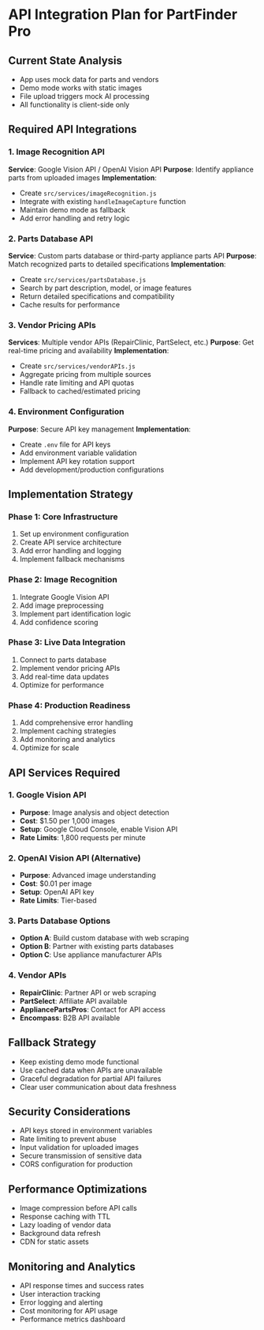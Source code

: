 # API Integration Plan for PartFinder Pro

## Current State Analysis
- App uses mock data for parts and vendors
- Demo mode works with static images
- File upload triggers mock AI processing
- All functionality is client-side only

## Required API Integrations

### 1. Image Recognition API
**Service**: Google Vision API / OpenAI Vision API
**Purpose**: Identify appliance parts from uploaded images
**Implementation**:
- Create `src/services/imageRecognition.js`
- Integrate with existing `handleImageCapture` function
- Maintain demo mode as fallback
- Add error handling and retry logic

### 2. Parts Database API
**Service**: Custom parts database or third-party appliance parts API
**Purpose**: Match recognized parts to detailed specifications
**Implementation**:
- Create `src/services/partsDatabase.js`
- Search by part description, model, or image features
- Return detailed specifications and compatibility
- Cache results for performance

### 3. Vendor Pricing APIs
**Services**: Multiple vendor APIs (RepairClinic, PartSelect, etc.)
**Purpose**: Get real-time pricing and availability
**Implementation**:
- Create `src/services/vendorAPIs.js`
- Aggregate pricing from multiple sources
- Handle rate limiting and API quotas
- Fallback to cached/estimated pricing

### 4. Environment Configuration
**Purpose**: Secure API key management
**Implementation**:
- Create `.env` file for API keys
- Add environment variable validation
- Implement API key rotation support
- Add development/production configurations

## Implementation Strategy

### Phase 1: Core Infrastructure
1. Set up environment configuration
2. Create API service architecture
3. Add error handling and logging
4. Implement fallback mechanisms

### Phase 2: Image Recognition
1. Integrate Google Vision API
2. Add image preprocessing
3. Implement part identification logic
4. Add confidence scoring

### Phase 3: Live Data Integration
1. Connect to parts database
2. Implement vendor pricing APIs
3. Add real-time data updates
4. Optimize for performance

### Phase 4: Production Readiness
1. Add comprehensive error handling
2. Implement caching strategies
3. Add monitoring and analytics
4. Optimize for scale

## API Services Required

### 1. Google Vision API
- **Purpose**: Image analysis and object detection
- **Cost**: $1.50 per 1,000 images
- **Setup**: Google Cloud Console, enable Vision API
- **Rate Limits**: 1,800 requests per minute

### 2. OpenAI Vision API (Alternative)
- **Purpose**: Advanced image understanding
- **Cost**: $0.01 per image
- **Setup**: OpenAI API key
- **Rate Limits**: Tier-based

### 3. Parts Database Options
- **Option A**: Build custom database with web scraping
- **Option B**: Partner with existing parts databases
- **Option C**: Use appliance manufacturer APIs

### 4. Vendor APIs
- **RepairClinic**: Partner API or web scraping
- **PartSelect**: Affiliate API available
- **AppliancePartsPros**: Contact for API access
- **Encompass**: B2B API available

## Fallback Strategy
- Keep existing demo mode functional
- Use cached data when APIs are unavailable
- Graceful degradation for partial API failures
- Clear user communication about data freshness

## Security Considerations
- API keys stored in environment variables
- Rate limiting to prevent abuse
- Input validation for uploaded images
- Secure transmission of sensitive data
- CORS configuration for production

## Performance Optimizations
- Image compression before API calls
- Response caching with TTL
- Lazy loading of vendor data
- Background data refresh
- CDN for static assets

## Monitoring and Analytics
- API response times and success rates
- User interaction tracking
- Error logging and alerting
- Cost monitoring for API usage
- Performance metrics dashboard


